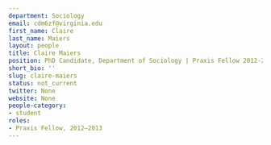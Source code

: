 ```yaml
---
department: Sociology
email: cdm6zf@virginia.edu
first_name: Claire
last_name: Maiers
layout: people
title: Claire Maiers
position: PhD Candidate, Department of Sociology | Praxis Fellow 2012-2013
short_bio: ''
slug: claire-maiers
status: not_current
twitter: None
website: None
people-category:
- student
roles:
- Praxis Fellow, 2012–2013
---
```



